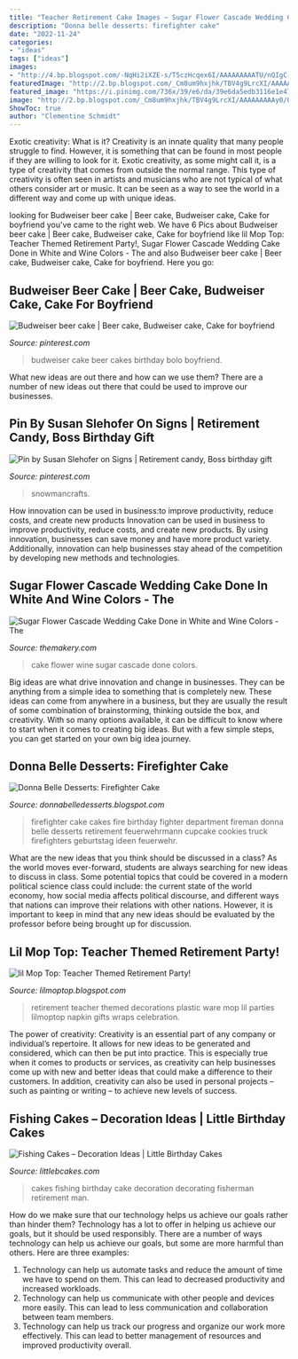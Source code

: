 ```yaml
---
title: "Teacher Retirement Cake Images ~ Sugar Flower Cascade Wedding Cake Done In White And Wine Colors"
description: "Donna belle desserts: firefighter cake"
date: "2022-11-24"
categories:
- "ideas"
tags: ["ideas"]
images:
- "http://4.bp.blogspot.com/-NqHi2iXZE-s/T5czHcqex6I/AAAAAAAAATU/nQIgC-NNwSI/s1600/spring+phone+photos+044.JPG"
featuredImage: "http://2.bp.blogspot.com/_Cm8um9hxjhk/TBV4g9LrcXI/AAAAAAAAAy0/0adAJXHw8m4/s1600/IMG_2115.JPG"
featured_image: "https://i.pinimg.com/736x/39/e6/da/39e6da5edb3116e1e475a26c03303ee4.jpg"
image: "http://2.bp.blogspot.com/_Cm8um9hxjhk/TBV4g9LrcXI/AAAAAAAAAy0/0adAJXHw8m4/s1600/IMG_2115.JPG"
ShowToc: true
author: "Clementine Schmidt"
---
```



Exotic creativity: What is it?
Creativity is an innate quality that many people struggle to find. However, it is something that can be found in most people if they are willing to look for it. Exotic creativity, as some might call it, is a type of creativity that comes from outside the normal range. This type of creativity is often seen in artists and musicians who are not typical of what others consider art or music. It can be seen as a way to see the world in a different way and come up with unique ideas.

	

		
looking for Budweiser beer cake | Beer cake, Budweiser cake, Cake for boyfriend you've came to the right web. We have 6 Pics about Budweiser beer cake | Beer cake, Budweiser cake, Cake for boyfriend like lil Mop Top: Teacher Themed Retirement Party!, Sugar Flower Cascade Wedding Cake Done in White and Wine Colors - The and also Budweiser beer cake | Beer cake, Budweiser cake, Cake for boyfriend. Here you go:
		
    
## Budweiser Beer Cake | Beer Cake, Budweiser Cake, Cake For Boyfriend

<img loading=lazy src="https://i.pinimg.com/736x/39/e6/da/39e6da5edb3116e1e475a26c03303ee4.jpg" onerror="this.onerror=null;this.src='https://tse4.mm.bing.net/th?id=OIP.xDSUF1zMlgs3Ssxfnx7ZaQHaKE&amp;pid=15.1';" alt="Budweiser beer cake | Beer cake, Budweiser cake, Cake for boyfriend">

_Source: pinterest.com_

>budweiser cake beer cakes birthday bolo boyfriend. 

	

What new ideas are out there and how can we use them?
There are a number of new ideas out there that could be used to improve our businesses.

    
## Pin By Susan Slehofer On Signs | Retirement Candy, Boss Birthday Gift

<img loading=lazy src="https://i.pinimg.com/736x/9e/36/32/9e36325ca10ed1032d966c63dbf25a05.jpg" onerror="this.onerror=null;this.src='https://tse2.mm.bing.net/th?id=OIP.2cnGVrCx9RN1DVq2m9ilwwAAAA&amp;pid=15.1';" alt="Pin by Susan Slehofer on Signs | Retirement candy, Boss birthday gift">

_Source: pinterest.com_

>snowmancrafts. 

	

How innovation can be used in business:to improve productivity, reduce costs, and create new products
Innovation can be used in business to improve productivity, reduce costs, and create new products. By using innovation, businesses can save money and have more product variety. Additionally, innovation can help businesses stay ahead of the competition by developing new methods and technologies.

    
## Sugar Flower Cascade Wedding Cake Done In White And Wine Colors - The

<img loading=lazy src="https://www.themakery.com/wp-content/uploads/Sugar-flower-cascade-wedding-cake-done-in-white-and-wine-colors-In-Denver-768x1024.jpg" onerror="this.onerror=null;this.src='https://tse2.mm.bing.net/th?id=OIP.6JJtUuqWzutH2AyjEu_nDAHaJ4&amp;pid=15.1';" alt="Sugar Flower Cascade Wedding Cake Done in White and Wine Colors - The">

_Source: themakery.com_

>cake flower wine sugar cascade done colors. 

	

Big ideas are what drive innovation and change in businesses. They can be anything from a simple idea to something that is completely new. These ideas can come from anywhere in a business, but they are usually the result of some combination of brainstorming, thinking outside the box, and creativity. With so many options available, it can be difficult to know where to start when it comes to creating big ideas. But with a few simple steps, you can get started on your own big idea journey.

    
## Donna Belle Desserts: Firefighter Cake

<img loading=lazy src="http://4.bp.blogspot.com/-NqHi2iXZE-s/T5czHcqex6I/AAAAAAAAATU/nQIgC-NNwSI/s1600/spring+phone+photos+044.JPG" onerror="this.onerror=null;this.src='https://tse1.mm.bing.net/th?id=OIP.tc25L2kfSvLSfrNjHPEAUwHaJ6&amp;pid=15.1';" alt="Donna Belle Desserts: Firefighter Cake">

_Source: donnabelledesserts.blogspot.com_

>firefighter cake cakes fire birthday fighter department fireman donna belle desserts retirement feuerwehrmann cupcake cookies truck firefighters geburtstag ideen feuerwehr. 

	

What are the new ideas that you think should be discussed in a class?
As the world moves ever-forward, students are always searching for new ideas to discuss in class. Some potential topics that could be covered in a modern political science class could include: the current state of the world economy, how social media affects political discourse, and different ways that nations can improve their relations with other nations. However, it is important to keep in mind that any new ideas should be evaluated by the professor before being brought up for discussion.

    
## Lil Mop Top: Teacher Themed Retirement Party!

<img loading=lazy src="http://2.bp.blogspot.com/_Cm8um9hxjhk/TBV4g9LrcXI/AAAAAAAAAy0/0adAJXHw8m4/s1600/IMG_2115.JPG" onerror="this.onerror=null;this.src='https://tse2.mm.bing.net/th?id=OIP.HAaNyLx_plaLUdho3u5RgwHaJ4&amp;pid=15.1';" alt="lil Mop Top: Teacher Themed Retirement Party!">

_Source: lilmoptop.blogspot.com_

>retirement teacher themed decorations plastic ware mop lil parties lilmoptop napkin gifts wraps celebration. 

	

The power of creativity:
Creativity is an essential part of any company or individual’s repertoire. It allows for new ideas to be generated and considered, which can then be put into practice. This is especially true when it comes to products or services, as creativity can help businesses come up with new and better ideas that could make a difference to their customers. In addition, creativity can also be used in personal projects – such as painting or writing – to achieve new levels of success.

    
## Fishing Cakes – Decoration Ideas | Little Birthday Cakes

<img loading=lazy src="http://www.littlebcakes.com/wp-content/uploads/2014/01/Fishing-Cakes.jpg" onerror="this.onerror=null;this.src='https://tse4.mm.bing.net/th?id=OIP.1tL40IB1MzU2xE_QJQ32zgHaJ4&amp;pid=15.1';" alt="Fishing Cakes – Decoration Ideas | Little Birthday Cakes">

_Source: littlebcakes.com_

>cakes fishing birthday cake decoration decorating fisherman retirement man. 

	

How do we make sure that our technology helps us achieve our goals rather than hinder them?
Technology has a lot to offer in helping us achieve our goals, but it should be used responsibly. There are a number of ways technology can help us achieve our goals, but some are more harmful than others. Here are three examples: 
1. Technology can help us automate tasks and reduce the amount of time we have to spend on them. This can lead to decreased productivity and increased workloads. 
2. Technology can help us communicate with other people and devices more easily. This can lead to less communication and collaboration between team members. 
3. Technology can help us track our progress and organize our work more effectively. This can lead to better management of resources and improved productivity overall.

